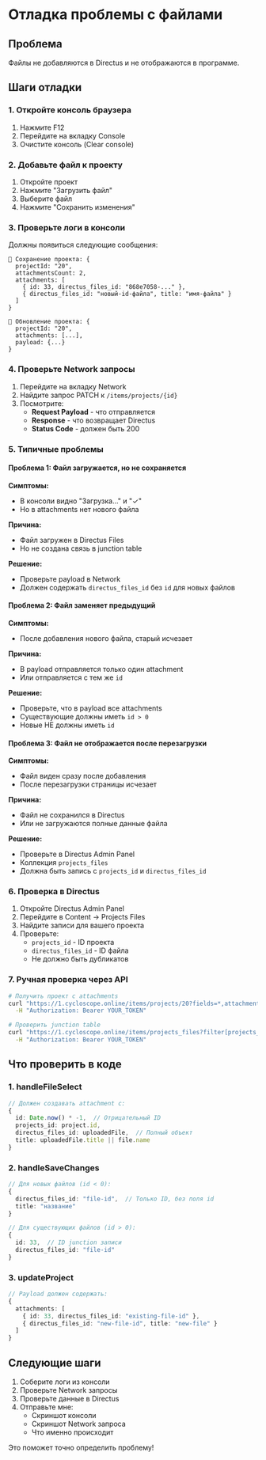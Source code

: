 # Отладка проблемы с файлами

## Проблема
Файлы не добавляются в Directus и не отображаются в программе.

## Шаги отладки

### 1. Откройте консоль браузера
1. Нажмите F12
2. Перейдите на вкладку Console
3. Очистите консоль (Clear console)

### 2. Добавьте файл к проекту
1. Откройте проект
2. Нажмите "Загрузить файл"
3. Выберите файл
4. Нажмите "Сохранить изменения"

### 3. Проверьте логи в консоли

Должны появиться следующие сообщения:

```
💾 Сохранение проекта: {
  projectId: "20",
  attachmentsCount: 2,
  attachments: [
    { id: 33, directus_files_id: "868e7058-..." },
    { directus_files_id: "новый-id-файла", title: "имя-файла" }
  ]
}

🔄 Обновление проекта: {
  projectId: "20",
  attachments: [...],
  payload: {...}
}
```

### 4. Проверьте Network запросы

1. Перейдите на вкладку Network
2. Найдите запрос PATCH к `/items/projects/{id}`
3. Посмотрите:
   - **Request Payload** - что отправляется
   - **Response** - что возвращает Directus
   - **Status Code** - должен быть 200

### 5. Типичные проблемы

#### Проблема 1: Файл загружается, но не сохраняется
**Симптомы:**
- В консоли видно "Загрузка..." и "✓"
- Но в attachments нет нового файла

**Причина:**
- Файл загружен в Directus Files
- Но не создана связь в junction table

**Решение:**
- Проверьте payload в Network
- Должен содержать `directus_files_id` без `id` для новых файлов

#### Проблема 2: Файл заменяет предыдущий
**Симптомы:**
- После добавления нового файла, старый исчезает

**Причина:**
- В payload отправляется только один attachment
- Или отправляется с тем же `id`

**Решение:**
- Проверьте, что в payload все attachments
- Существующие должны иметь `id > 0`
- Новые НЕ должны иметь `id`

#### Проблема 3: Файл не отображается после перезагрузки
**Симптомы:**
- Файл виден сразу после добавления
- После перезагрузки страницы исчезает

**Причина:**
- Файл не сохранился в Directus
- Или не загружаются полные данные файла

**Решение:**
- Проверьте в Directus Admin Panel
- Коллекция `projects_files`
- Должна быть запись с `projects_id` и `directus_files_id`

### 6. Проверка в Directus

1. Откройте Directus Admin Panel
2. Перейдите в Content → Projects Files
3. Найдите записи для вашего проекта
4. Проверьте:
   - `projects_id` - ID проекта
   - `directus_files_id` - ID файла
   - Не должно быть дубликатов

### 7. Ручная проверка через API

```bash
# Получить проект с attachments
curl "https://1.cycloscope.online/items/projects/20?fields=*,attachments.*" \
  -H "Authorization: Bearer YOUR_TOKEN"

# Проверить junction table
curl "https://1.cycloscope.online/items/projects_files?filter[projects_id][_eq]=20" \
  -H "Authorization: Bearer YOUR_TOKEN"
```

## Что проверить в коде

### 1. handleFileSelect
```typescript
// Должен создавать attachment с:
{
  id: Date.now() * -1,  // Отрицательный ID
  projects_id: project.id,
  directus_files_id: uploadedFile,  // Полный объект
  title: uploadedFile.title || file.name
}
```

### 2. handleSaveChanges
```typescript
// Для новых файлов (id < 0):
{
  directus_files_id: "file-id",  // Только ID, без поля id
  title: "название"
}

// Для существующих файлов (id > 0):
{
  id: 33,  // ID junction записи
  directus_files_id: "file-id"
}
```

### 3. updateProject
```typescript
// Payload должен содержать:
{
  attachments: [
    { id: 33, directus_files_id: "existing-file-id" },
    { directus_files_id: "new-file-id", title: "new-file" }
  ]
}
```

## Следующие шаги

1. Соберите логи из консоли
2. Проверьте Network запросы
3. Проверьте данные в Directus
4. Отправьте мне:
   - Скриншот консоли
   - Скриншот Network запроса
   - Что именно происходит

Это поможет точно определить проблему!
